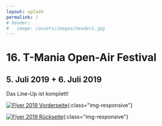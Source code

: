 ```yaml
---
layout: splash
permalink: /
# header:
#   image: /assets/images/header1.jpg
---
```


# 16. T-Mania Open-Air Festival

## 5. Juli 2019 + 6. Juli 2019

Das Line-Up ist komplett!

[![Flyer 2019 Vorderseite]( {{'/assets/images/2019-flyer.jpg'|relative_url}} )](/lineup){:class="img-responsive"}

[![Flyer 2019 Rückseite]( {{'/assets/images/2019-flyer-2.jpg'|relative_url}} )](/partner){:class="img-responsive"}